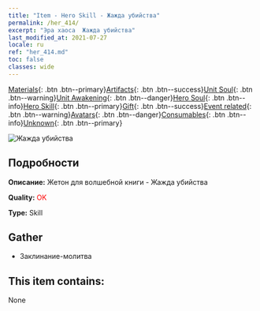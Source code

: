 ```yaml
---
title: "Item - Hero Skill - Жажда убийства"
permalink: /her_414/
excerpt: "Эра хаоса  Жажда убийства"
last_modified_at: 2021-07-27
locale: ru
ref: "her_414.md"
toc: false
classes: wide
---
```

 [Materials](/ItemsRU/){: .btn .btn--primary}[Artifacts](/ItemsRU/Artifacts/){: .btn .btn--success}[Unit Soul](/ItemsRU/UnitSoul/){: .btn .btn--warning}[Unit Awakening](/ItemsRU/UnitAwakening/){: .btn .btn--danger}[Hero Soul](/ItemsRU/HeroSoul/){: .btn .btn--info}[Hero Skill](/ItemsRU/HeroSkill/){: .btn .btn--primary}[Gift](/ItemsRU/Gift/){: .btn .btn--success}[Event related](/ItemsRU/Events/){: .btn .btn--warning}[Avatars](/ItemsRU/Avatars/){: .btn .btn--danger}[Consumables](/ItemsRU/Consumables/){: .btn .btn--info}[Unknown](/ItemsRU/Unknown/){: .btn .btn--primary}

 ![Жажда убийства](/images/t/ps_shaluyizhi.png)

## Подробности
 **Описание:** Жетон для волшебной книги - Жажда убийства

 **Quality:** <span style="color: #FF0000">OK</span>

 **Type:** Skill

## Gather

*    Заклинание-молитва 

## This item contains:

  None

